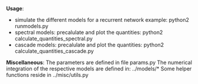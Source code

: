 **Usage**:
* simulate the different models for a recurrent network example: python2 runmodels.py
* spectral models: precalulate and plot the quantities: python2 calculate_quantities_spectral.py
* cascade models: precalulate and plot the quantities: python2 calculate_quantities_cascade.py

**Miscellaneous**:
The parameters are defined in file params.py
The numerical integration of the respective models are defined in: ../models/*
Some helper functions reside in ../misc/utils.py
